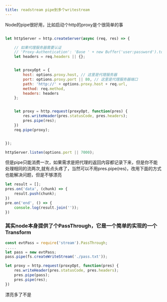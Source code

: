 ```yaml
---
title: readstream pipe到多个writestream 
---
```

Node的pipe很好用，比如启动个http的proxy是个很简单的事
```javascript

let httpServer = http.createServer(async (req, res) => {

    // 如果代理服务器需要认证
    // 'Proxy-Authentication': 'Base ' + new Buffer('user:password').toString('base64') // 替换为代理服务器用户名和密码
    let headers = req.headers || {};


    let proxyOpt = {
        host: options.proxy.host, // 这里是代理服务器
        port: options.proxy.port || 80, // 这里是代理服务器端口
        path: 'http://' + options.proxy.host + req.url,
        method: req.method,
        headers: headers
    };


    let proxy = http.request(proxyOpt, function(pres) {
        res.writeHeader(pres.statusCode, pres.headers);
        pres.pipe(res);
    })
    req.pipe(proxy);


});

httpServer.listen(options.port || 7000);
```

但是pipe只能消费一次，如果需求是把代理的返回内容都记录下来，但是你不能处理相同的流两次,就有点头疼了，当然可以不用pres.pipe(res)，改用下面的方式也能解决问题，但是不够漂亮 
```javascript
let result = [];
pres.on('data', (chunk) => {
    result.push(chunk);
})
pre.on('end', () => {
    console.log(result.join(''));
})
```

### 其实node本身提供了个PassThrough，它是一个简单的实现的一个Transform ###
```javascript
const evtPass = require('stream').PassThrough;
.....
let pass = new evtPass;
pass.pipe(fs.createWriteStream('./pass.txt'));

let proxy = http.request(proxyOpt, function(pres) {
    res.writeHeader(pres.statusCode, pres.headers);
    pres.pipe(pass);
    pres.pipe(res);
})
```
漂亮多了不是
